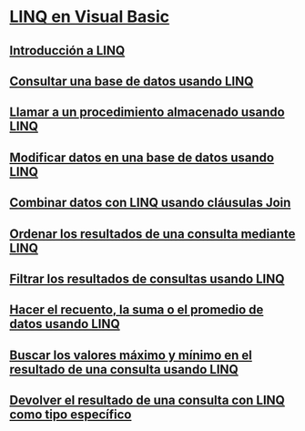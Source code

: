 # [LINQ en Visual Basic](index.md)
## [Introducción a LINQ](introduction-to-linq.md)
## [Consultar una base de datos usando LINQ](how-to-query-a-database-by-using-linq.md)
## [Llamar a un procedimiento almacenado usando LINQ](how-to-call-a-stored-procedure-by-using-linq.md)
## [Modificar datos en una base de datos usando LINQ](how-to-modify-data-in-a-database-by-using-linq.md)
## [Combinar datos con LINQ usando cláusulas Join](how-to-combine-data-with-linq-by-using-joins.md)
## [Ordenar los resultados de una consulta mediante LINQ](how-to-sort-query-results-by-using-linq.md)
## [Filtrar los resultados de consultas usando LINQ](how-to-filter-query-results-by-using-linq.md)
## [Hacer el recuento, la suma o el promedio de datos usando LINQ](how-to-count-sum-or-average-data-by-using-linq.md)
## [Buscar los valores máximo y mínimo en el resultado de una consulta usando LINQ](how-to-find-the-minimum-or-maximum-value-in-a-query-result.md)
## [Devolver el resultado de una consulta con LINQ como tipo específico](how-to-return-a-linq-query-result-as-a-specific-type.md)